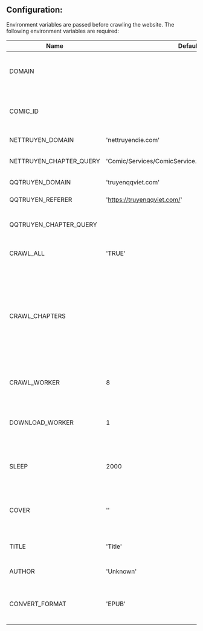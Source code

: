 ## Configuration:

Environment variables are passed before crawling the website. The following environment variables are required:

| Name                    | Default                                               | Description                                                                                                                               |
| ----------------------- | ----------------------------------------------------- | ----------------------------------------------------------------------------------------------------------------------------------------- |
| DOMAIN                  |                                                       | (Required) Website domain currently working                                                                                               |
| COMIC_ID                |                                                       | (Required) Comic id used to crawl or convert chapter                                                                                      |
| NETTRUYEN_DOMAIN        | 'nettruyendie.com'                                    | Nettruyen domain                                                                                                                          |
| NETTRUYEN_CHAPTER_QUERY | 'Comic/Services/ComicService.asmx/ProcessChapterList' | Query used to crawl all chapters                                                                                                          |
| QQTRUYEN_DOMAIN         | 'truyenqqviet.com'                                    | qqtruyen domain                                                                                                                           |
| QQTRUYEN_REFERER        | 'https://truyenqqviet.com/'                           | qqtruyen referer                                                                                                                          |
| QQTRUYEN_CHAPTER_QUERY  |                                                       | (Required) Full query url for crawl all chapter                                                                                           |
| CRAWL_ALL               | 'TRUE'                                                | Crawl all or specific chapter                                                                                                             |
| CRAWL_CHAPTERS          |                                                       | (Required if CRAWL_ALL is false) Crawling all given chapters, for example: <br> - 1,2,3,4 (delimiter by comma)<br> - 1-10 (range from-to) |
| CRAWL_WORKER            | 8                                                     | Number of worker use for crawl concurrently                                                                                               |
| DOWNLOAD_WORKER         | 1                                                     | Number of workers to download images concurrently image                                                                                   |
| SLEEP                   | 2000                                                  | Sleep time use for each iteration when crawl (in minisecond)                                                                              |
| COVER                   | ''                                                    | (Default: random cover) Cover use for converting EPUB format                                                                              |
| TITLE                   | 'Title'                                               | Title use for converting EPUB format                                                                                                      |
| AUTHOR                  | 'Unknown'                                             | Author use for converting EPUB format                                                                                                     |
| CONVERT_FORMAT          | 'EPUB'                                                | Convert format allow: PDF, EPUB (in-casesensitive)                                                                                        |
